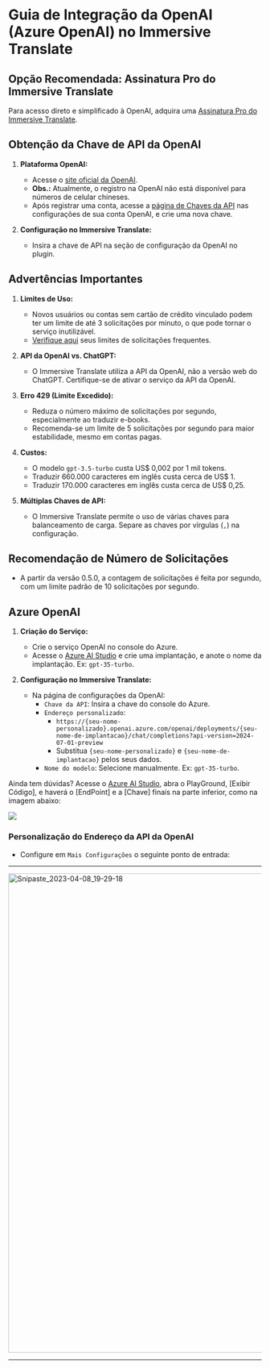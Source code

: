# Guia de Integração da OpenAI (Azure OpenAI) no Immersive Translate

## Opção Recomendada: Assinatura Pro do Immersive Translate

Para acesso direto e simplificado à OpenAI, adquira uma [Assinatura Pro do Immersive Translate](https://immersivetranslate.com/en/pricing/).

## Obtenção da Chave de API da OpenAI

1. **Plataforma OpenAI:**
   - Acesse o [site oficial da OpenAI](https://openai.com/api/).
   - **Obs.:** Atualmente, o registro na OpenAI não está disponível para números de celular chineses.
   - Após registrar uma conta, acesse a [página de Chaves da API](https://platform.openai.com/account/api-keys) nas configurações de sua conta OpenAI, e crie uma nova chave.

2. **Configuração no Immersive Translate:**
   - Insira a chave de API na seção de configuração da OpenAI no plugin.

## Advertências Importantes

1. **Limites de Uso:**
   - Novos usuários ou contas sem cartão de crédito vinculado podem ter um limite de até 3 solicitações por minuto, o que pode tornar o serviço inutilizável.
   - [Verifique aqui](https://platform.openai.com/account/rate-limits) seus limites de solicitações frequentes.

2. **API da OpenAI vs. ChatGPT:**
   - O Immersive Translate utiliza a API da OpenAI, não a versão web do ChatGPT. Certifique-se de ativar o serviço da API da OpenAI.

3. **Erro 429 (Limite Excedido):**
   - Reduza o número máximo de solicitações por segundo, especialmente ao traduzir e-books.
   - Recomenda-se um limite de 5 solicitações por segundo para maior estabilidade, mesmo em contas pagas.

4. **Custos:**
   - O modelo `gpt-3.5-turbo` custa US$ 0,002 por 1 mil tokens.
   - Traduzir 660.000 caracteres em inglês custa cerca de US$ 1.
   - Traduzir 170.000 caracteres em inglês custa cerca de US$ 0,25.

5. **Múltiplas Chaves de API:**
   - O Immersive Translate permite o uso de várias chaves para balanceamento de carga. Separe as chaves por vírgulas (`,`) na configuração.

## Recomendação de Número de Solicitações

- A partir da versão 0.5.0, a contagem de solicitações é feita por segundo, com um limite padrão de 10 solicitações por segundo.

## Azure OpenAI

1. **Criação do Serviço:**
   - Crie o serviço OpenAI no console do Azure.
   - Acesse o [Azure AI Studio](https://oai.azure.com) e crie uma implantação, e anote o nome da implantação. Ex: `gpt-35-turbo`.

2. **Configuração no Immersive Translate:**
   - Na página de configurações da OpenAI:
     - `Chave da API`: Insira a chave do console do Azure.
     - `Endereço personalizado`:
       - `https://{seu-nome-personalizado}.openai.azure.com/openai/deployments/{seu-nome-de-implantacao}/chat/completions?api-version=2024-07-01-preview`
       - Substitua `{seu-nome-personalizado}` e `{seu-nome-de-implantacao}` pelos seus dados.
     - `Nome do modelo`: Selecione manualmente. Ex: `gpt-35-turbo`.

Ainda tem dúvidas? Acesse o [Azure AI Studio](https://oai.azure.com), abra o PlayGround, [Exibir Código], e haverá o [EndPoint] e a [Chave] finais na parte inferior, como na imagem abaixo:

![](https://s.immersivetranslate.com/static/official-static/assets/docs/doc-assets/azure-openai-key.jpg)

### Personalização do Endereço da API da OpenAI

- Configure em `Mais Configurações` o seguinte ponto de entrada:

***

<img width="951" alt="Snipaste_2023-04-08_19-29-18" src="https://user-images.githubusercontent.com/5794691/230718739-ff661ce3-04af-4391-8efc-9a5a1c8374b0.png"/>

***